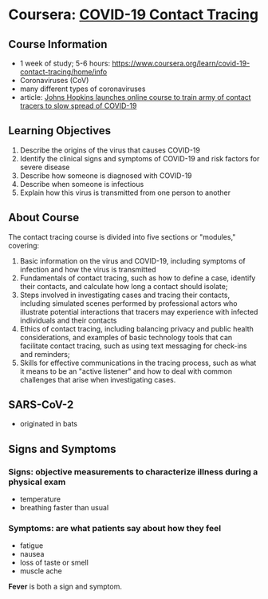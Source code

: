 # Coursera: [COVID-19 Contact Tracing](https://www.coursera.org/learn/covid-19-contact-tracing/home/welcome)

## Course Information
- 1 week of study; 5-6 hours:  https://www.coursera.org/learn/covid-19-contact-tracing/home/info
- Coronaviruses (CoV)
- many different types of coronaviruses
- article: [Johns Hopkins launches online course to train army of contact tracers to slow spread of COVID-19](https://hub.jhu.edu/2020/05/11/free-contact-tracing-course-johns-hopkins/)


## Learning Objectives
1. Describe the origins of the virus that causes COVID-19
2. Identify the clinical signs and symptoms of COVID-19 and risk factors for severe disease
3. Describe how someone is diagnosed with COVID-19
4. Describe when someone is infectious
5. Explain how this virus is transmitted from one person to another

## About Course
The contact tracing course is divided into five sections or "modules," covering:  
1. Basic information on the virus and COVID-19, including symptoms of infection and how the virus is transmitted
2. Fundamentals of contact tracing, such as how to define a case, identify their contacts, and calculate how long a contact should isolate;
3. Steps involved in investigating cases and tracing their contacts, including simulated scenes performed by professional actors who illustrate potential interactions that tracers may experience with infected individuals and their contacts
4. Ethics of contact tracing, including balancing privacy and public health considerations, and examples of basic technology tools that can facilitate contact tracing, such as using text messaging for check-ins and reminders;
5. Skills for effective communications in the tracing process, such as what it means to be an "active listener" and how to deal with common challenges that arise when investigating cases.

## SARS-CoV-2
- originated in bats

## Signs and Symptoms
### Signs: objective measurements to characterize illness during a physical exam
- temperature
- breathing faster than usual

### Symptoms: are what patients say about how they feel
- fatigue
- nausea
- loss of taste or smell
- muscle ache

**Fever** is both a sign and symptom.



